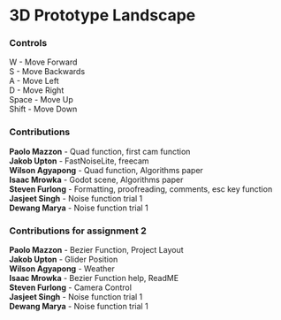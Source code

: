 <h1>3D Prototype Landscape</h1>
<h3>Controls</h3>
W - Move Forward<br>
S - Move Backwards<br>
A - Move Left<br>
D - Move Right<br>
Space - Move Up<br>
Shift - Move Down<br>

<h3>Contributions</h3>
<b>Paolo Mazzon</b> - Quad function, first cam function <br>
<b>Jakob Upton</b> - FastNoiseLite, freecam <br>
<b>Wilson Agyapong</b> - Quad function, Algorithms paper <br>
<b>Isaac Mrowka</b> - Godot scene, Algorithms paper <br>
<b>Steven Furlong</b> - Formatting, proofreading, comments, esc key function <br>
<b>Jasjeet Singh</b> - Noise function trial 1 <br>
<b>Dewang Marya</b> - Noise function trial 1 <br>

<h3>Contributions for assignment 2 </h3>
<b>Paolo Mazzon</b> - Bezier Function, Project Layout <br>
<b>Jakob Upton</b> - Glider Position <br>
<b>Wilson Agyapong</b> - Weather <br>
<b>Isaac Mrowka</b> - Bezier Function help, ReadME <br>
<b>Steven Furlong</b> - Camera Control <br>
<b>Jasjeet Singh</b> - Noise function trial 1 <br>
<b>Dewang Marya</b> - Noise function trial 1 <br>
